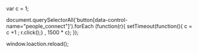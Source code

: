 var c = 1; 

document.querySelectorAll('button[data-control-name="people_connect"]').forEach (function(r){
setTimeout(function(){
c = c +1 ; 
r.click();} , 1500 * c);
});

window.loaction.reload();

